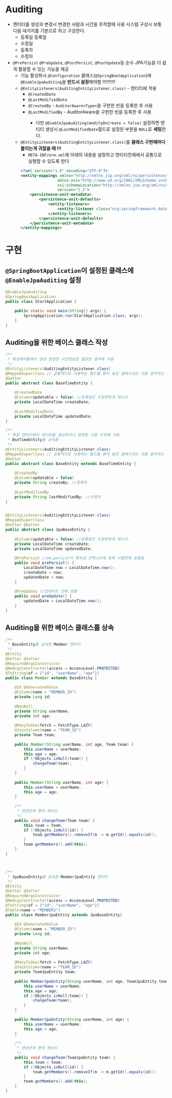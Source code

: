 # Auditing
- 엔티티를 생성과 변경시 변경한 사람과 시간을 추적할때 사용 사스템 구성시 보통 다음 네가지를 기본으로 하고 구성한다.
  - 등록일 등록일
  - 수정일 
  - 등록자 
  - 수정자 
- `@PrePersist` `@PreUpdate`, `@PostPersist`, `@PostUpdate`등 순수 JPA기능을 더 쉽게 활용할 수 있는 기능을 제공
  - 기능 활성화시 `@Configuration` 클래스(`@SpringBootApplication`)에 `@EnableJpaAuditing`을 **반드시 설정**해야함 !!!!!!!!!!
  - `@EntityListeners(AuditingEntityListener.class)` - 엔티티에 적용
    - `@CreatedDate`
    - `@LastModifiedDate`
    - `@CreatedBy` - `AuditorAware<Type>`을 구현한 빈을 등록한 후 사용
    - `@LastModifiedBy` - AuditorAware<Type>을 구현한 빈을 등록한 후 사용
      - 다만 `@EnableJpaAuditing(modifyOnCreate = false)` 설정하면 엔티티 생성시 `@LastModifiedDate`필드로 설정된 부분을 `NULL`로 **세팅**한다.
  - `@EntityListeners(AuditingEntityListener.class)`를 **클래스 구현때마다 붙이는게 귀찮을 때 !!!**
    - `META-INF/orm.xml`에 아래의 내용을 설정하고 엔티티전체에서 공통으로 실행할 수 있도록 한다
    ```xml
    <?xml version="1.0" encoding="UTF-8"?>
    <entity-mappings xmlns="http://xmlns.jcp.org/xml/ns/persistence/orm" 
                    xmlns:xsi="http://www.w3.org/2001/XMLSchema-instance" 
                    xsi:schemaLocation="http://xmlns.jcp.org/xml/ns/persistence/orm http://xmlns.jcp.org/xml/ns/persistence/orm_2_2.xsd" 
                    version="2.2">
        <persistence-unit-metadata>
            <persistence-unit-defaults>
                <entity-listeners>
                    <entity-listener class="org.springframework.data.jpa.domain.support.AuditingEntityListener" />
                </entity-listeners>
            </persistence-unit-defaults>
        </persistence-unit-metadata>
    </entity-mappings>
    ```

# 구현

## `@SpringBootApplication`이 설정된 클래스에 `@EnableJpaAuditing` 설정
```java
@EnableJpaAuditing
@SpringBootApplication
public class StartApplication {

	public static void main(String[] args) {
		SpringApplication.run(StartApplication.class, args);
	}
}
```

## Auditing을 위한 베이스 클래스 작성
```java
/**
 * 특정테이블에서 생성 변경된 시간정보만 필요한 경우에 사용
 */
@EntityListeners(AuditingEntityListener.class)
@MappedSuperclass // 공통적으로 사용하는 필드를 묶어 놓은 클래스라는 것을 알려주는 애너테이션 
@Getter
public abstract class BaseTimeEntity {
    
    @CreatedDate
    @Column(updatable = false) //등록일은 수정못하게 막는다.
    private LocalDateTime createDate;
    
    @LastModifiedDate
    private LocalDateTime updatedDate;
}

/**
 * 특정 엔티티에서 데이터를 생성하거나 변경한 사람 추적에 사용
 * BseTimeEntity를 상속함
 */
@EntityListeners(AuditingEntityListener.class)
@MappedSuperclass // 공통적으로 사용하는 필드를 묶어 놓은 클래스라는 것을 알려주는 애너테이션 
@Getter
public abstract class BaseEntity extends BaseTimeEntity {
    
    @CreatedBy
    @Column(updatable = false)
    private String createBy; //등록자
    
    @LastModifiedBy
    private String lastModifiedBy; //수정자
}


@EntityListeners(AuditingEntityListener.class)
@MappedSuperclass
@Getter @Setter
public abstract class JpaBaseEntity {
    
    @Column(updatable = false) //등록일은 수정못하게 막는다.
    private LocalDateTime createDate;
    private LocalDateTime updatedDate;
    
    @PrePersist //em.persist시 영속성 컨텍스트에 등록 사용전에 호출됨
    public void prePersist() {
        LocalDateTime now = LocalDateTime.now();
        createDate = now;
        updatedDate = now;
    }
    
    @PreUpdate //업데이트 전에 호출
    public void preUpdate() {
        updatedDate = LocalDateTime.now();
    }
}
```

## Auditing을 위한 베이스 클래스를 상속
```java
/**
 * BaseEntity를 상속한 Member 엔티티
 */
@Entity
@Getter @Setter
@RequiredArgsConstructor
@NoArgsConstructor(access = AccessLevel.PROTECTED)
@ToString(of = {"id", "userName", "age"})
public class Member extends BaseEntity {
    
    @Id @GeneratedValue
    @Column(name = "MEMBER_ID")
    private Long id;
    
    @NonNull
    private String userName;
    private int age;
    
    @ManyToOne(fetch = FetchType.LAZY)
    @JoinColumn(name = "TEAM_ID")
    private Team team;
    
    public Member(String userName, int age, Team team) {
        this.userName = userName;
        this.age = age;
        if (!Objects.isNull(team)) {
            changeTeam(team);
        }
    }
    
    public Member(String userName, int age) {
        this.userName = userName;
        this.age = age;
    }
    
    /**
     * 연관관계 편의 메서드
     */
    public void changeTeam(Team team) {
        this.team = team;
        if (!Objects.isNull(id)) {
            team.getMembers().removeIf(m -> m.getId().equals(id)); 
        }
        team.getMembers().add(this);
    }
}



/**
 * JpaBaseEntity를 상속한 MemberJpaEntity 엔티티
 */
@Entity
@Getter @Setter
@RequiredArgsConstructor
@NoArgsConstructor(access = AccessLevel.PROTECTED)
@ToString(of = {"id", "userName", "age"})
@Table(name = "MEMBER2")
public class MemberJpaEntity extends JpaBaseEntity{
    
    @Id @GeneratedValue
    @Column(name = "MEMBER_ID")
    private Long id;
    
    @NonNull
    private String userName;
    private int age;
    
    @ManyToOne(fetch = FetchType.LAZY)
    @JoinColumn(name = "TEAM_ID")
    private TeamJpaEntity team;
    
    public MemberJpaEntity(String userName, int age, TeamJpaEntity team) {
        this.userName = userName;
        this.age = age;
        if (!Objects.isNull(team)) {
            changeTeam(team);
        }
    }
    
    public MemberJpaEntity(String userName, int age) {
        this.userName = userName;
        this.age = age;
    }
    
    /**
     * 연관관계 편의 메서드
     */
    public void changeTeam(TeamJpaEntity team) {
        this.team = team;
        if (!Objects.isNull(id)) {
            team.getMembers().removeIf(m -> m.getId().equals(id)); 
        }
        team.getMembers().add(this);
    }
}
```